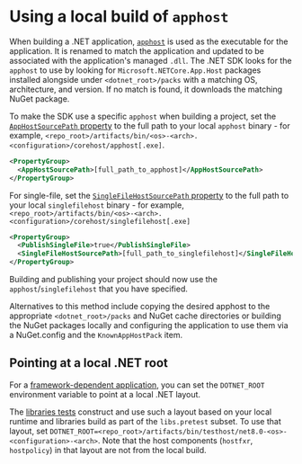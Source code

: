 # Using a local build of `apphost`

When building a .NET application, [`apphost`](../../../design/features/host-components.md#entry-point-hosts) is used as the executable for the application. It is renamed to match the application and updated to be associated with the application's managed `.dll`. The .NET SDK looks for the `apphost` to use by looking for `Microsoft.NETCore.App.Host` packages installed alongside under `<dotnet_root>/packs` with a matching OS, architecture, and version. If no match is found, it downloads the matching NuGet package.

To make the SDK use a specific `apphost` when building a project, set the [`AppHostSourcePath` property](https://github.com/dotnet/sdk/blob/f106bca2c28aeb4de8cafa8ff818bd8613908964/src/Tasks/Microsoft.NET.Build.Tasks/targets/Microsoft.NET.Sdk.FrameworkReferenceResolution.targets#L295) to the full path to your local `apphost` binary - for example, `<repo_root>/artifacts/bin/<os>-<arch>.<configuration>/corehost/apphost[.exe]`.

```xml
<PropertyGroup>
  <AppHostSourcePath>[full_path_to_apphost]</AppHostSourcePath>
</PropertyGroup>
```

For single-file, set the [`SingleFileHostSourcePath` property](https://github.com/dotnet/sdk/blob/f106bca2c28aeb4de8cafa8ff818bd8613908964/src/Tasks/Microsoft.NET.Build.Tasks/targets/Microsoft.NET.Sdk.FrameworkReferenceResolution.targets#L305) to the full path to your local `singlefilehost` binary - for example, `<repo_root>/artifacts/bin/<os>-<arch>.<configuration>/corehost/singlefilehost[.exe]`

```xml
<PropertyGroup>
  <PublishSingleFile>true</PublishSingleFile>
  <SingleFileHostSourcePath>[full_path_to_singlefilehost]</SingleFileHostSourcePath>
</PropertyGroup>
```

Building and publishing your project should now use the `apphost`/`singlefilehost` that you have specified.

Alternatives to this method include copying the desired apphost to the appropriate `<dotnet_root>/packs` and NuGet cache directories or building the NuGet packages locally and configuring the application to use them via a NuGet.config and the `KnownAppHostPack` item.

## Pointing at a local .NET root

For a [framework-dependent application](https://docs.microsoft.com/dotnet/core/deploying/#publish-framework-dependent), you can set the `DOTNET_ROOT` environment variable to point at a local .NET layout.

The [libraries tests](../libraries/testing.md) construct and use such a layout based on your local runtime and libraries build as part of the `libs.pretest` subset. To use that layout, set `DOTNET_ROOT=<repo_root>/artifacts/bin/testhost/net8.0-<os>-<configuration>-<arch>`. Note that the host components (`hostfxr`, `hostpolicy`) in that layout are not from the local build.
